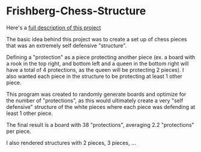 # Frishberg-Chess-Structure

Here's a [full description of this project](https://www.aronfrishberg.com/projects/chess-structure.html)

The basic idea behind this project was to create a set up of chess pieces that was an extremely self defensive "structure".

Defining a "protection" as a piece protecting another piece (ex. a board with a rook in the top right, and bottom left and a queen in the bottom right will have a total of 4 protections, as the queen will be protecting 2 pieces).  I also wanted each piece in the structure to be protecting at least 1 other piece.

This program was created to randomly generate boards and optimize for the number of "protections", as this would ultimately create a very "self defensive" structure of the white pieces where each piece was defending at least 1 other piece.

The final result is a board with 38 "protections", averaging 2.2 "protections" per piece.

I also rendered structures with 2 pieces, 3 pieces, ...
